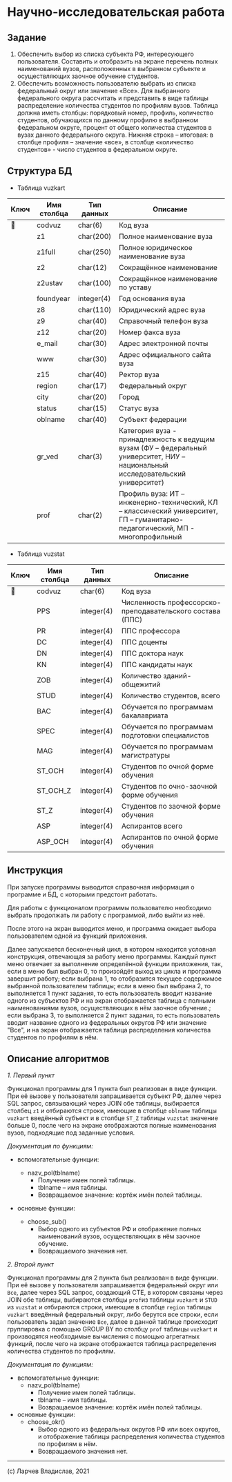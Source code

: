 # Научно-исследовательская работа

## Задание

1. Обеспечить выбор из списка субъекта РФ, интересующего пользователя. Составить и отобразить на экране перечень полных наименований вузов, расположенных в выбранном субъекте и осуществляющих заочное обучение студентов.  
2. Обеспечить возможность пользователю выбрать из списка федеральный округ или значение «Все». Для выбранного федерального округа рассчитать и представить в виде таблицы распределение количества студентов по профилям вузов. Таблица должна иметь столбцы: порядковый номер, профиль, количество студентов, обучающихся по данному профилю в выбранном федеральном округе, процент от общего количества студентов в вузах данного федерального округа. Нижняя строка – итоговая: в столбце профиля – значение «все», в столбце «количество студентов» - число студентов в федеральном округе. 

## Структура БД

* Таблица vuzkart

| Ключ                                                                                        | Имя столбца | Тип  данных | Описание                                                                                                                         |
| ------------------------------------------------------------------------------------------- | ----------- | ----------- | -------------------------------------------------------------------------------------------------------------------------------- |
|  :key: | codvuz      | char(6)     | Код вуза                                                                                                                         |
|                                                                                             | z1          | char(200)   | Полное наименование вуза                                                                                                         |
|                                                                                             | z1full      | char(250)   | Полное юридическое наименование вуза                                                                                             |
|                                                                                             | z2          | char(12)    | Сокращённое наименование                                                                                                         |
|                                                                                             | z2ustav     | char(100)   | Сокращённое наименование  по уставу                                                                                              |
|                                                                                             | foundyear   | integer(4)  | Год основания вуза                                                                                                               |
|                                                                                             | z8          | char(110)   | Юридический адрес вуза                                                                                                           |
|                                                                                             | z9          | char(40)    | Справочный телефон вуза                                                                                                          |
|                                                                                             | z12         | char(20)    | Номер факса вуза                                                                                                                 |
|                                                                                             | e\_mail     | char(30)    | Адрес электронной почты                                                                                                          |
|                                                                                             | www         | char(30)    | Адрес официального сайта вуза                                                                                                    |
|                                                                                             | z15         | char(40)    | Ректор вуза                                                                                                                      |
|                                                                                             | region      | char(17)    | Федеральный  округ                                                                                                               |
|                                                                                             | city        | char(20)    | Город                                                                                                                            |
|                                                                                             | status      | char(15)    | Статус  вуза                                                                                                                     |
|                                                                                             | oblname     | char(40)    | Субъект федерации                                                                                                                |
|                                                                                             | gr\_ved     | char(3)     | Категория вуза - принадлежность к ведущим вузам (ФУ – федеральный университет, НИУ – национальный исследовательский университет) |
|                                                                                             | prof        | char(2)     | Профиль вуза: ИТ – инженерно-технический, КЛ – классический университет, ГП – гуманитарно-педагогический, МП - многопрофильный   |

* Таблица vuzstat

| Ключ                                                                                        | Имя столбца | Тип  данных | Описание                                                  |
| ------------------------------------------------------------------------------------------- | ----------- | ----------- | --------------------------------------------------------- |
| :key: | codvuz      | char(6)     | Код вуза                                                  |
|                                                                                             | PPS         | integer(4)  | Численность профессорско-преподавательского состава (ППС) |
|                                                                                             | PR          | integer(4)  | ППС профессора                                            |
|                                                                                             | DC          | integer(4)  | ППС доценты                                               |
|                                                                                             | DN          | integer(4)  | ППС доктора наук                                          |
|                                                                                             | KN          | integer(4)  | ППС кандидаты наук                                        |
|                                                                                             | ZOB         | integer(4)  | Количество зданий-общежитий                               |
|                                                                                             | STUD        | integer(4)  | Количество студентов, всего                               |
|                                                                                             | BAC         | integer(4)  | Обучается по программам бакалавриата                      |
|                                                                                             | SPEC        | integer(4)  | Обучается по программам подготовки специалистов           |
|                                                                                             | MAG         | integer(4)  | Обучается по программам магистратуры                      |
|                                                                                             | ST\_OCH     | integer(4)  | Студентов по очной форме обучения                         |
|                                                                                             | ST\_OCH\_Z  | integer(4)  | Студентов по очно-заочной форме обучения                  |
|                                                                                             | ST\_Z       | integer(4)  | Студентов по заочной форме обучения                       |
|                                                                                             | ASP         | integer(4)  | Аспирантов всего                                          |
|                                                                                             | ASP\_OCH    | integer(4)  | Аспирантов по очной форме обучения                        |

## Инструкция

При запуске программы выводится справочная информация о программе и БД, с которыми предстоит работать.

Для работы с функционалом программы пользователю необходимо выбрать продолжать ли работу с программой, либо выйти из неё.

После этого на экран выводится меню, и программа ожидает выбора пользователем одной из функций приложения.

Далее запускается бесконечный цикл, в котором находится условная конструкция, отвечающая за работу меню программы. Каждый пункт меню отвечает за выполнение определённой функции приложения, так, если в меню был выбран 0, то произойдёт выход из цикла и программа завершит работу; если  выбрана 1, то отобразится текущее содержимое выбранной пользователем таблицы; если в меню был выбрана 2, то выполняется 1 пункт задания, то есть пользователь вводит название одного из субъектов РФ и на экран отображается таблица с полными наименованиями вузов, осуществляющих в нём заочное обучение.; если выбрана 3, то выполняется 2 пункт задания, то есть пользователь вводит название одного из федеральных округов РФ или значение "Все", и на экран отображается таблица распределения количества студентов по профилям в нём.

## Описание алгоритмов

*1. Первый пункт*

Функционал программы для 1 пункта был реализован в виде функции. При её вызове у пользователя запрашивается субъект РФ, далее через SQL запрос, связывающий через JOIN обе таблицы, выбирается столбец `z1` и отбираются строки, имеющие в столбце `oblname` таблицы `vuzkart` введённый субъект и в столбце `ST_Z` таблицы `vuzstat` значение больше 0, после чего на экране отображаются полные наименования вузов, подходящие под заданные условия.

_Документация по функциям:_
* вспомогательные функции:
    - nazv_pol(tblname)
       + Получение имен полей таблицы.
       + tblname – имя таблицы.
       + Возвращаемое значение: кортёж имён полей таблицы.

*	основные функции:
    - choose_sub()
       + Выбор одного из субъектов РФ и отображение полных наименований вузов, осуществляющих в нём заочное обучение.
       + Возвращаемого значения нет.

*2. Второй пункт*

Функционал программы для 2 пункта был реализован в виде функции. При её вызове у пользователя запрашивается федеральный округ или `Все`, далее через SQL запрос, создающий CTE, в котором связаны через JOIN обе таблицы, выбираются столбцы `prof`из таблицы `vuzkart` и `STUD` из `vuzstat` и отбираются строки, имеющие в столбце `region` таблицы `vuzkart` введённый федеральный округ, либо берутся все строки, если пользователь задал значение `Все`, далее в данной таблице происходит группировка с помощью GROUP BY по столбцу `prof` таблицы `vuzkart` и производятся необходимые вычисления с помощью агрегатных функций, после чего на экране отображается таблица распределения количества студентов по профилям.

_Документация по функциям:_
* вспомогательные функции:
  - nazv_pol(tblname)
     + Получение имен полей таблицы.
     + tblname – имя таблицы.
     + Возвращаемое значение: кортёж имён полей таблицы.
* основные функции:
   - choose_okr()
      + Выбор одного из федеральных округов РФ или всех округов, и отображение таблицы распределения количества студентов по профилям в нём.
      + Возвращаемого значения нет.

---

(c) Ларчев Владислав, 2021
